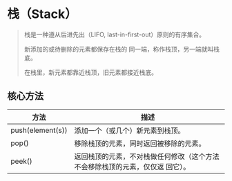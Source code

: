 # 栈（Stack）

> 栈是一种遵从后进先出（LIFO, last-in-first-out）原则的有序集合。
>
> 新添加的或待删除的元素都保存在栈的 同一端，称作栈顶，另一端就叫栈底。
>
> 在栈里，新元素都靠近栈顶，旧元素都接近栈底。

## 核心方法

| 方法             | 描述                                                         |
| ---------------- | ------------------------------------------------------------ |
| push(element(s)) | 添加一个（或几个）新元素到栈顶。                             |
| pop()            | 移除栈顶的元素，同时返回被移除的元素。                       |
| peek()           | 返回栈顶的元素，不对栈做任何修改（这个方法不会移除栈顶的元素，仅仅返 回它）。 |

